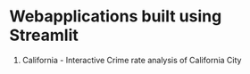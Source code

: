 # Webapplications built using Streamlit

1. California - Interactive Crime rate analysis of California City



